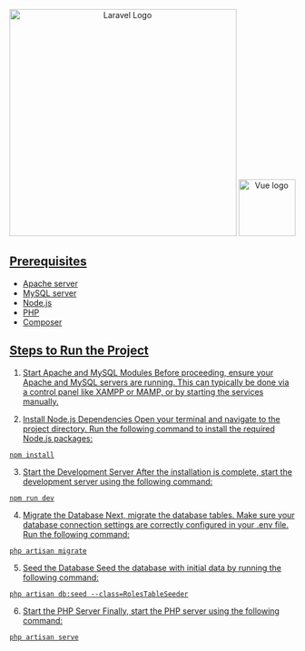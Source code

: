 <p align="center">
    <a href="https://laravel.com" target="_blank"><img src="https://raw.githubusercontent.com/laravel/art/master/logo-lockup/5%20SVG/2%20CMYK/1%20Full%20Color/laravel-logolockup-cmyk-red.svg" width="400" alt="Laravel Logo"></a>
    <a href="https://vuejs.org" target="_blank" rel="noopener noreferrer"><img width="100" src="https://vuejs.org/images/logo.png" alt="Vue logo">
</p>

## Prerequisites

<ul>
    <li>Apache server</li>
    <li>MySQL server</li>
    <li>Node.js</li>
    <li>PHP</li>
    <li>Composer</li>
</ul>

## Steps to Run the Project

1. Start Apache and MySQL Modules
Before proceeding, ensure your Apache and MySQL servers are running. This can typically be done via a control panel like XAMPP or MAMP, or by starting the services manually.

2. Install Node.js Dependencies
Open your terminal and navigate to the project directory. Run the following command to install the required Node.js packages:
```
npm install
```

3. Start the Development Server
After the installation is complete, start the development server using the following command:
```
npm run dev
```

4. Migrate the Database
Next, migrate the database tables. Make sure your database connection settings are correctly configured in your .env file. Run the following command:
```
php artisan migrate
```

5. Seed the Database
Seed the database with initial data by running the following command:
```
php artisan db:seed --class=RolesTableSeeder
```

6. Start the PHP Server
Finally, start the PHP server using the following command:
```
php artisan serve
```
